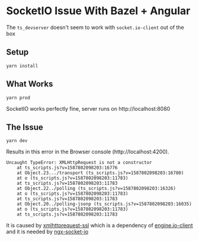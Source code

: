 # SocketIO Issue With Bazel + Angular

The `ts_devserver` doesn't seem to work with `socket.io-client` out of the box

## Setup

```
yarn install
```

## What Works

```
yarn prod
```

SocketIO works perfectly fine, server runs on http://localhost:8080

## The Issue

```
yarn dev
```

Results in this error in the Browser console (http://localhost:4200).

```
Uncaught TypeError: XMLHttpRequest is not a constructor
    at ts_scripts.js?v=1587802098203:16776
    at Object.23.../transport (ts_scripts.js?v=1587802098203:16780)
    at o (ts_scripts.js?v=1587802098203:11783)
    at ts_scripts.js?v=1587802098203:11783
    at Object.22../polling (ts_scripts.js?v=1587802098203:16326)
    at o (ts_scripts.js?v=1587802098203:11783)
    at ts_scripts.js?v=1587802098203:11783
    at Object.20../polling-jsonp (ts_scripts.js?v=1587802098203:16035)
    at o (ts_scripts.js?v=1587802098203:11783)
    at ts_scripts.js?v=1587802098203:11783
```

It is caused by [xmlhttprequest-ssl](https://www.npmjs.com/package/xmlhttprequest-ssl) which is a dependency of [engine.io-client](https://github.com/socketio/engine.io-client/blob/master/package.json) and it is needed by [ngx-socket-io](https://www.npmjs.com/package/ngx-socket-io)
